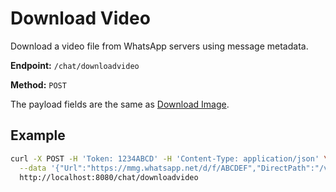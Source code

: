 # Download Video

Download a video file from WhatsApp servers using message metadata.

**Endpoint:** `/chat/downloadvideo`

**Method:** `POST`

The payload fields are the same as [Download Image](download-image.md).

## Example

```bash
curl -X POST -H 'Token: 1234ABCD' -H 'Content-Type: application/json' \
  --data '{"Url":"https://mmg.whatsapp.net/d/f/ABCDEF","DirectPath":"/v/t62.7118-24/...","MediaKey":"base64==","Mimetype":"video/mp4"}' \
  http://localhost:8080/chat/downloadvideo
```
